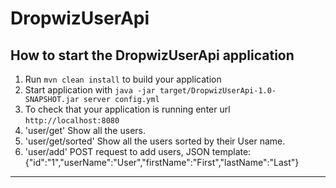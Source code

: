 # DropwizUserApi

How to start the DropwizUserApi application
---

1. Run `mvn clean install` to build your application
2. Start application with `java -jar target/DropwizUserApi-1.0-SNAPSHOT.jar server config.yml`
3. To check that your application is running enter url `http://localhost:8080`
4. 'user/get' Show all the users.
5. 'user/get/sorted' Show all the users sorted by their User name.
6. 'user/add' POST request to add users, JSON template:
{"id":"1","userName":"User","firstName":"First","lastName":"Last"}

---
